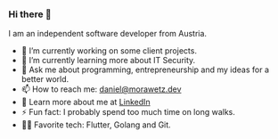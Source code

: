 ### Hi there 👋

I am an independent software developer from Austria.

- 🔭 I’m currently working on some client projects.
- 🌱 I’m currently learning more about IT Security.
- 💬 Ask me about programming, entrepreneurship and my ideas for a better world.
- 📫 How to reach me: daniel@morawetz.dev
- 📖 Learn more about me at [LinkedIn](https://www.linkedin.com/in/daniel-morawetz/)
- ⚡ Fun fact: I probably spend too much time on long walks.
- 👨‍💻 Favorite tech: Flutter, Golang and Git.
